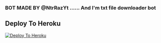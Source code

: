 
### BOT MADE BY @NtrRazYt ...... And I'm txt file downloader bot


## Deploy To Heroku

[![Deploy To Heroku](https://www.herokucdn.com/deploy/button.svg)](https://heroku.com/deploy?template=https://github.com/git_id/repo_user_name)
